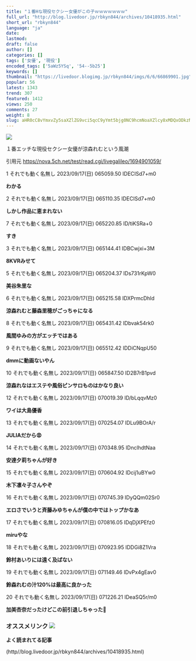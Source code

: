 ```yaml
---
title: "１番Hな現役セクシー女優がこの子ｗｗｗｗｗｗｗ"
full_url: "http://blog.livedoor.jp/rbkyn844/archives/10418935.html"
short_url: "rbkyn844"
language: "ja"
date: 
lastmod: 
draft: false
author: []
categories: []
tags: ['女優', '現役']
encoded_tags: ['5aWz5YSq', '54--5b25']
keywords: []
thumbnail: "https://livedoor.blogimg.jp/rbkyn844/imgs/6/6/66869901.jpg"
popular: 56
latest: 1343
trend: 307
featured: 1412
views: 250
comments: 27
weight: 8
slug: aHR0cC8vYmxvZy5saXZlZG9vci5qcC9yYmt5bjg0NC9hcmNoaXZlcy8xMDQxODkzNS5odG1s
---
```


![](https://livedoor.blogimg.jp/rbkyn844/imgs/6/6/66869901.jpg)

<div><p>１番エッチな現役セクシー女優が涼森れむという風潮</p><p>引用元 <a title='' target='_blank' href='https//nova.5ch.net/test/read.cgi/livegalileo/1694901059/'>https//nova.5ch.net/test/read.cgi/livegalileo/1694901059/ </a> </p><p class='res1'>1 それでも動く名無し 2023/09/17(日) 065059.50 IDECISd7+m0 </p> <p class='res2'><b> わかる </b></p> <p class='res1'>2 それでも動く名無し 2023/09/17(日) 065110.35 IDECISd7+m0 </p> <p class='res2'><b> しかし作品に恵まれない </b></p> <p class='res1'>7 それでも動く名無し 2023/09/17(日) 065220.85 ID/tiKSRa+0 </p> <p class='res2'><b> すき </b></p> <p class='res1'>3 それでも動く名無し 2023/09/17(日) 065144.41 IDBCwjxi+3M </p> <p class='res2'><b> 8KVRみせて </b></p> <p class='res1'>5 それでも動く名無し 2023/09/17(日) 065204.37 IDs731rKpW0 </p> <p class='res2'><b> 美谷朱里な </b></p> <p class='res1'>6 それでも動く名無し 2023/09/17(日) 065215.58 IDXPrmcDhld </p> <p class='res2'><b> 涼森れむと藤森里穂がごっちゃになる </b></p> <p class='res1'>8 それでも動く名無し 2023/09/17(日) 065431.42 IDbvak54rk0 </p> <p class='res2'><b> 風間ゆみの方がエッチではある </b></p> <p class='no-pc'></p> <p class='res1'>9 それでも動く名無し 2023/09/17(日) 065512.42 IDDiCNqpU50 </p> <p class='res2'><b> dmmに動画ないやん </b></p> <p class='res1'>10 それでも動く名無し 2023/09/17(日) 065847.50 ID2B7rB1pvd </p> <p class='res2'><b> 涼森れなはエステや風俗ピンサロものはかなり良い </b></p> <p class='res1'>12 それでも動く名無し 2023/09/17(日) 070019.39 ID/bLqqvMz0 </p> <p class='res2'><b> ワイは大島優香 </b></p> <p class='res1'>13 それでも動く名無し 2023/09/17(日) 070254.07 IDLu9BOrA/r </p> <p class='res2'><b> JULIAだから😡 </b></p> <p class='res1'>14 それでも動く名無し 2023/09/17(日) 070348.95 IDnclhdtNaa </p> <p class='res2'><b> 安達夕莉ちゃんが好き </b></p> <p class='res1'>15 それでも動く名無し 2023/09/17(日) 070604.92 IDcij1uBYw0 </p> <p class='res2'><b> 木下凛々子さんやぞ </b></p> <p class='res1'>16 それでも動く名無し 2023/09/17(日) 070745.39 IDyQQm02Sr0 </p> <p class='res2'><b> エロさでいうと斉藤みゆちゃんが僕の中ではトップかなあ </b></p> <p class='res1'>17 それでも動く名無し 2023/09/17(日) 070816.05 IDqDjXPEfz0 </p> <p class='res2'><b> miruやな </b></p> <p class='res1'>18 それでも動く名無し 2023/09/17(日) 070923.95 IDDGi8Z1Vra </p> <p class='res2'><b> 鈴村あいりには遠く及ばない </b></p> <p class='res1'>19 それでも動く名無し 2023/09/17(日) 071149.46 IDvPx4gEav0 </p> <p class='res2'><b> 鈴森れむの汁120%は最高に良かった </b></p> <p class='res1'>20 それでも動く名無し 2023/09/17(日) 071226.21 IDeaSQ5r/m0 </p> <p class='res2'><b> 加美杏奈だったけどこの前引退しちゃった🥹 </b></p> <p id='5077e33f033c4e934bb013c7c4eb8bbd'> </p> <p class='no-pc'></p> <h3 class='linkh'>オススメリンク <img src='http//blog.livedoor.jp/rbkyn844/ftp/fusagikom-fikergh.png'></h3> <p class='link2'> </p> <p class='no-pc'></p> <p class='no-pc'><p><b>よく読まれてる記事</b></p></p> </div>

(http//blog.livedoor.jp/rbkyn844/archives/10418935.html)
